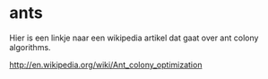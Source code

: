 ants
====

Hier is een linkje naar een wikipedia artikel dat gaat over ant colony algorithms.

http://en.wikipedia.org/wiki/Ant_colony_optimization
